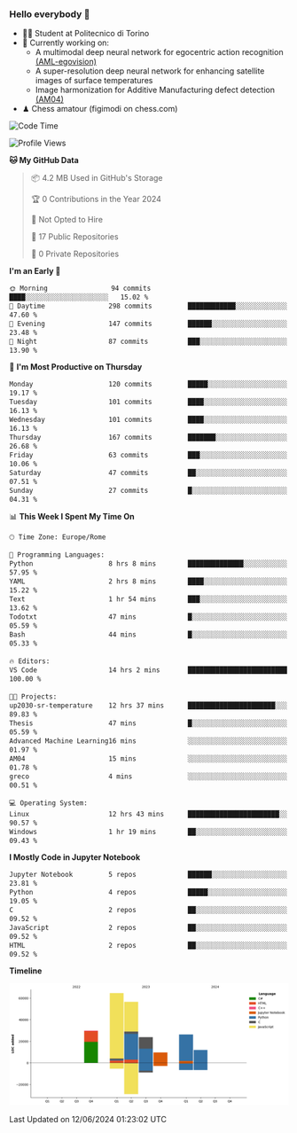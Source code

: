 ### Hello everybody 👋
- 🧑‍🎓 Student at Politecnico di Torino
- 🤖 Currently working on:
  - A multimodal deep neural network for egocentric action recognition [(AML-egovision)](https://github.com/figimodi/AML-egovision)
  - A super-resolution deep neural network for enhancing satellite images of surface temperatures
  - Image harmonization for Additive Manufacturing defect detection [(AM04)](https://github.com/figimodi/AM04)
- ♟ Chess amatour (figimodi on chess.com)

<!--
[![Figimodi's GitHub stats](https://github-readme-stats.vercel.app/api?username=figimodi&rank_icon=github&show_icons=true&include_all_commits=true)](https://github.com/figimodi/github-readme-stats)

![Top Langs](https://github-readme-stats.vercel.app/api/top-langs/?username=figimodi&layout=compact&)

[![Figimodi's WakaTime stats](https://github-readme-stats.vercel.app/api/wakatime?username=figimodi)](https://github.com/figimodi/github-readme-stats)
-->

<!--START_SECTION:waka-->
![Code Time](http://img.shields.io/badge/Code%20Time-166%20hrs%2047%20mins-blue)

![Profile Views](http://img.shields.io/badge/Profile%20Views-0-blue)

**🐱 My GitHub Data** 

> 📦 4.2 MB Used in GitHub's Storage 
 > 
> 🏆 0 Contributions in the Year 2024
 > 
> 🚫 Not Opted to Hire
 > 
> 📜 17 Public Repositories 
 > 
> 🔑 0 Private Repositories 
 > 
**I'm an Early 🐤** 

```text
🌞 Morning                94 commits          ████░░░░░░░░░░░░░░░░░░░░░   15.02 % 
🌆 Daytime                298 commits         ████████████░░░░░░░░░░░░░   47.60 % 
🌃 Evening                147 commits         ██████░░░░░░░░░░░░░░░░░░░   23.48 % 
🌙 Night                  87 commits          ███░░░░░░░░░░░░░░░░░░░░░░   13.90 % 
```
📅 **I'm Most Productive on Thursday** 

```text
Monday                   120 commits         █████░░░░░░░░░░░░░░░░░░░░   19.17 % 
Tuesday                  101 commits         ████░░░░░░░░░░░░░░░░░░░░░   16.13 % 
Wednesday                101 commits         ████░░░░░░░░░░░░░░░░░░░░░   16.13 % 
Thursday                 167 commits         ███████░░░░░░░░░░░░░░░░░░   26.68 % 
Friday                   63 commits          ███░░░░░░░░░░░░░░░░░░░░░░   10.06 % 
Saturday                 47 commits          ██░░░░░░░░░░░░░░░░░░░░░░░   07.51 % 
Sunday                   27 commits          █░░░░░░░░░░░░░░░░░░░░░░░░   04.31 % 
```


📊 **This Week I Spent My Time On** 

```text
🕑︎ Time Zone: Europe/Rome

💬 Programming Languages: 
Python                   8 hrs 8 mins        ██████████████░░░░░░░░░░░   57.95 % 
YAML                     2 hrs 8 mins        ████░░░░░░░░░░░░░░░░░░░░░   15.22 % 
Text                     1 hr 54 mins        ███░░░░░░░░░░░░░░░░░░░░░░   13.62 % 
Todotxt                  47 mins             █░░░░░░░░░░░░░░░░░░░░░░░░   05.59 % 
Bash                     44 mins             █░░░░░░░░░░░░░░░░░░░░░░░░   05.33 % 

🔥 Editors: 
VS Code                  14 hrs 2 mins       █████████████████████████   100.00 % 

🐱‍💻 Projects: 
up2030-sr-temperature    12 hrs 37 mins      ██████████████████████░░░   89.83 % 
Thesis                   47 mins             █░░░░░░░░░░░░░░░░░░░░░░░░   05.59 % 
Advanced Machine Learning16 mins             ░░░░░░░░░░░░░░░░░░░░░░░░░   01.97 % 
AM04                     15 mins             ░░░░░░░░░░░░░░░░░░░░░░░░░   01.78 % 
greco                    4 mins              ░░░░░░░░░░░░░░░░░░░░░░░░░   00.51 % 

💻 Operating System: 
Linux                    12 hrs 43 mins      ███████████████████████░░   90.57 % 
Windows                  1 hr 19 mins        ██░░░░░░░░░░░░░░░░░░░░░░░   09.43 % 
```

**I Mostly Code in Jupyter Notebook** 

```text
Jupyter Notebook         5 repos             ██████░░░░░░░░░░░░░░░░░░░   23.81 % 
Python                   4 repos             █████░░░░░░░░░░░░░░░░░░░░   19.05 % 
C                        2 repos             ██░░░░░░░░░░░░░░░░░░░░░░░   09.52 % 
JavaScript               2 repos             ██░░░░░░░░░░░░░░░░░░░░░░░   09.52 % 
HTML                     2 repos             ██░░░░░░░░░░░░░░░░░░░░░░░   09.52 % 
```



**Timeline**

![Lines of Code chart](https://raw.githubusercontent.com/figimodi/figimodi/main/assets/bar_graph.png)


 Last Updated on 12/06/2024 01:23:02 UTC
<!--END_SECTION:waka-->

<!--
**figimodi/figimodi** is a ✨ _special_ ✨ repository because its `README.md` (this file) appears on your GitHub profile.

Here are some ideas to get you started:

- 🔭 I’m currently working on ...
- 🌱 I’m currently learning ...
- 👯 I’m looking to collaborate on ...
- 🤔 I’m looking for help with ...
- 💬 Ask me about ...
- 📫 How to reach me: ...
- 😄 Pronouns: ...
- ⚡ Fun fact: ...
-->
